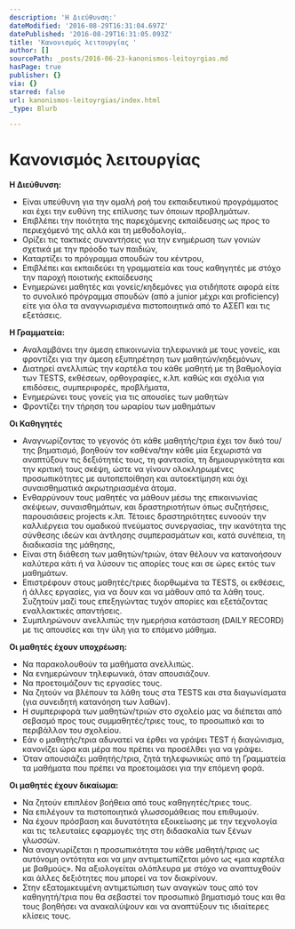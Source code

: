 ```yaml
---
description: 'Η Διεύθυνση:'
dateModified: '2016-08-29T16:31:04.697Z'
datePublished: '2016-08-29T16:31:05.093Z'
title: 'Κανονισμός λειτουργίας '
author: []
sourcePath: _posts/2016-06-23-kanonismos-leitoyrgias.md
hasPage: true
publisher: {}
via: {}
starred: false
url: kanonismos-leitoyrgias/index.html
_type: Blurb

---
```

# Κανονισμός λειτουργίας 

**Η Διεύθυνση:**

* Είναι υπεύθυνη για την ομαλή ροή του εκπαιδευτικού προγράμματος και έχει την ευθύνη της επίλυσης των όποιων προβλημάτων.
* Επιβλέπει την ποιότητα της παρεχόμενης εκπαίδευσης ως προς το περιεχόμενό της αλλά και τη μεθοδολογία,.
* Ορίζει τις τακτικές συναντήσεις για την ενημέρωση των γονιών σχετικά με την πρόοδο των παιδιών,
* Καταρτίζει το πρόγραμμα σπουδών του κέντρου,
* Επιβλέπει και εκπαιδεύει τη γραμματεία και τους καθηγητές με στόχο την παροχή ποιοτικής εκπαίδευσης
* Ενημερώνει μαθητές και γονείς/κηδεμόνες για οτιδήποτε αφορά είτε το συνολικό πρόγραμμα σπουδών (από a junior μέχρι και proficiency) είτε για όλα τα αναγνωρισμένα πιστοποιητικά από το ΑΣΕΠ και τις εξετάσεις.

**Η Γραμματεία:**

* Αναλαμβάνει την άμεση επικοινωνία τηλεφωνικά με τους γονείς, και φροντίζει για την άμεση εξυπηρέτηση των μαθητών/κηδεμόνων,
* Διατηρεί ανελλιπώς την καρτέλα του κάθε μαθητή με τη βαθμολογία των TESTS, εκθέσεων, ορθογραφίες, κ.λπ. καθώς και σχόλια για επιδόσεις, συμπεριφορές, προβλήματα,
* Ενημερώνει τους γονείς για τις απουσίες των μαθητών
* Φροντίζει την τήρηση του ωραρίου των μαθημάτων

**Οι Καθηγητές**

* Αναγνωρίζοντας το γεγονός ότι κάθε μαθητής/τρια έχει τον δικό του/της βηματισμό, βοηθούν τον καθένα/την κάθε μία ξεχωριστά να αναπτύξουν τις δεξιότητές τους, τη φαντασία, τη δημιουργικότητα και την κριτική τους σκέψη, ώστε να γίνουν ολοκληρωμένες προσωπικότητες με αυτοπεποίθηση και αυτοεκτίμηση και όχι συναισθηματικά ακρωτηριασμένα άτομα.
* Ενθαρρύνουν τους μαθητές να μάθουν μέσω της επικοινωνίας σκέψεων, συναισθημάτων, και δραστηριοτήτων όπως συζητήσεις, παρουσιάσεις projects κ.λπ. Τέτοιες δραστηριότητες ευνοούν την καλλιέργεια του ομαδικού πνεύματος συνεργασίας, την ικανότητα της σύνθεσης ιδεών και άντλησης συμπερασμάτων και, κατά συνέπεια, τη διαδικασία της μάθησης,
* Είναι στη διάθεση των μαθητών/τριών, όταν θέλουν να κατανοήσουν καλύτερα κάτι ή να λύσουν τις απορίες τους και σε ώρες εκτός των μαθημάτων.
* Επιστρέφουν στους μαθητές/τριες διορθωμένα τα TESTS, οι εκθέσεις, ή άλλες εργασίες, για να δουν και να μάθουν από τα λάθη τους. Συζητούν μαζί τους επεξηγώντας τυχόν απορίες και εξετάζοντας εναλλακτικές απαντήσεις.
* Συμπληρώνουν ανελλιπώς την ημερήσια κατάσταση (DAILY RECORD) με τις απουσίες και την ύλη για το επόμενο μάθημα.

**Οι μαθητές έχουν υποχρέωση:**

* Να παρακολουθούν τα μαθήματα ανελλιπώς.
* Να ενημερώνουν τηλεφωνικά, όταν απουσιάζουν.
* Να προετοιμάζουν τις εργασίες τους.
* Να ζητούν να βλέπουν τα λάθη τους στα TESTS και στα διαγωνίσματα (για συνειδητή κατανόηση των λαθών).
* Η συμπεριφορά των μαθητών/τριών στο σχολείο μας να διέπεται από σεβασμό προς τους συμμαθητές/τριες τους, το προσωπικό και το περιβάλλον του σχολείου.
* Εάν ο μαθητής/τρια αδυνατεί να έρθει να γράψει TEST ή διαγώνισμα, κανονίζει ώρα και μέρα που πρέπει να προσέλθει για να γράψει.
* Όταν απουσιάζει μαθητής/τρια, ζητά τηλεφωνικώς από τη Γραμματεία τα μαθήματα που πρέπει να προετοιμάσει για την επόμενη φορά.

**Οι μαθητές έχουν δικαίωμα:**

* Να ζητούν επιπλέον βοήθεια από τους καθηγητές/τριες τους.
* Να επιλέγουν τα πιστοποιητικά γλωσσομάθειας που επιθυμούν.
* Να έχουν πρόσβαση και δυνατότητα εξοικείωσης με την τεχνολογία και τις τελευταίες εφαρμογές της στη διδασκαλία των ξένων γλωσσών.
* Να αναγνωρίζεται η προσωπικότητα του κάθε μαθητή/τριας ως αυτόνομη οντότητα και να μην αντιμετωπίζεται μόνο ως «μια καρτέλα με βαθμούς». Να αξιολογείται ολόπλευρα με στόχο να αναπτυχθούν και άλλες δεξιότητες που μπορεί να τον διακρίνουν.
* Στην εξατομικευμένη αντιμετώπιση των αναγκών τους από τον καθηγητή/τρια που θα σεβαστεί τον προσωπικό βηματισμό τους και θα τους βοηθήσει να ανακαλύψουν και να αναπτύξουν τις ιδιαίτερες κλίσεις τους.